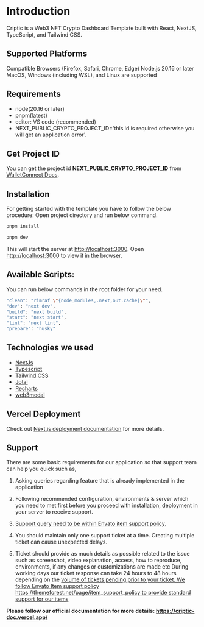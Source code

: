 # Introduction

Criptic is a Web3 NFT Crypto Dashboard Template built with React, NextJS, TypeScript, and Tailwind CSS.

## Supported Platforms

Compatible Browsers (Firefox, Safari, Chrome, Edge)
Node.js 20.16 or later
MacOS, Windows (including WSL), and Linux are supported

## Requirements

- node(20.16 or later)
- pnpm(latest)
- editor: VS code (recommended)
- NEXT_PUBLIC_CRYPTO_PROJECT_ID='this id is required otherwise you will get an application error'.

## Get Project ID

You can get the project id **NEXT_PUBLIC_CRYPTO_PROJECT_ID** from [WalletConnect Docs](https://docs.walletconnect.com/web3modal/nextjs/about).

## Installation

For getting started with the template you have to follow the below procedure: Open project directory and run below command.

```sh
pnpm install

pnpm dev
```

This will start the server at [http://localhost:3000](http://localhost:3000/). Open [http://localhost:3000](http://localhost:3000/) to view it in the browser.

## Available Scripts:

You can run below commands in the root folder for your need.

```sh
"clean": "rimraf \"{node_modules,.next,out.cache}\"",
"dev": "next dev",
"build": "next build",
"start": "next start",
"lint": "next lint",
"prepare": "husky"
```

## Technologies we used

- [NextJs](https://nextjs.org/)
- [Typescript](https://www.typescriptlang.org/)
- [Tailwind](https://tailwindcss.com/)[ ](https://tailwindcss.com/)[CSS](https://tailwindcss.com/)
- [Jotai](https://jotai.org/)
- [Recharts](https://recharts.org/)
- [web3modal](https://web3modal.com/)

## Vercel Deployment

Check out [Next.js deployment documentation](https://nextjs.org/docs/deployment) for more details.

## Support

There are some basic requirements for our application so that support team can help you
quick such as,

1. Asking queries regarding feature that is already implemented in the application

2. Following recommended configuration, environments & server which you need to met first
   before you proceed with installation, deployment in your server to receive support.

3. [Support query need to be within Envato item support policy.](https://themeforest.net/page/item_support_policy)

4. You should maintain only one support ticket at a time. Creating multiple ticket can cause
   unexpected delays.

5. Ticket should provide as much details as possible related to the issue such as screenshot,
   video explanation, access, how to reproduce, environments, if any changes or customizations are made etc
   During working days our ticket response can take 24 hours to 48 hours depending on the
   [volume of tickets pending prior to your ticket. We follow Envato Item support policy https://themeforest.net/page/item_support_policy to provide standard support for our items](https://themeforest.net/page/item_support_policy)

**Please follow our official documentation for more details: https://criptic-doc.vercel.app/**
